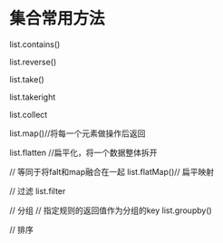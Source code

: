 # 集合常用方法

list.contains()

list.reverse()

list.take()

list.takeright

list.collect

list.map()//将每一个元素做操作后返回

list.flatten //扁平化，将一个数据整体拆开

// 等同于将falt和map融合在一起
list.flatMap()// 扁平映射


// 过滤
list.filter

// 分组
// 指定规则的返回值作为分组的key
list.groupby()

// 排序
